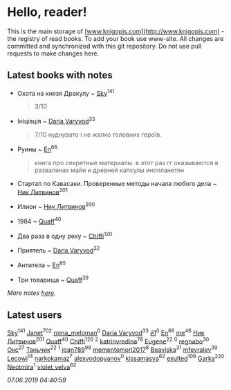 # Hello, reader!
This is the main storage of [www.knigopis.com](http://www.knigopis.com) - the registry of read books.
To add your book use www-site. All changes are committed and synchronized with this git repository.
Do not use pull requests to make changes here.


## Latest books with notes
* Охота на князя Дракулу ~ [Sky](users/118/118049897850017649660-google)<sup>141</sup>
    > 3/10

* Ініціація ~ [Daria Varyvod](users/829/829893410524253-facebook)<sup>33</sup>
    > 7/10 нуднувато і не жалко головних героїв.

* Руины ~ [En](users/333/333646551-vkontakte)<sup>66</sup>
    > книга про секретные материалы. в этот раз гг оказываются в развалинах майи и древней капсулы инопланетян

* Стартап по Кавасаки. Проверенные методы начала любого дела ~ [Ник Литвинов](users/241/241974816-vkontakte)<sup>201</sup>

* Илион ~ [Ник Литвинов](users/241/241974816-vkontakte)<sup>200</sup>

* 1984 ~ [Quaff](users/122/12267158-vkontakte)<sup>40</sup>

* Два раза в одну реку ~ [Chiffi](users/105/105831994080785626680-google)<sup>120</sup>

* Приятель ~ [Daria Varyvod](users/829/829893410524253-facebook)<sup>32</sup>

* Антитела ~ [En](users/333/333646551-vkontakte)<sup>65</sup>

* Три товарища ~ [Quaff](users/122/12267158-vkontakte)<sup>39</sup>


_More notes [here](latest_books_with_notes.md)._


## Latest users
[Sky](users/118/118049897850017649660-google)<sup>141</sup> 
[Janet](users/108/108113656204404967440-google)<sup>702</sup> 
[roma_meloman](users/207/207896276-vkontakte)<sup>0</sup> 
[Daria Varyvod](users/829/829893410524253-facebook)<sup>33</sup> 
[й1](users/202/202234967408363-facebook)<sup>0</sup> 
[En](users/333/333646551-vkontakte)<sup>66</sup> 
[me](users/381/381417697-yandex)<sup>46</sup> 
[Ник Литвинов](users/241/241974816-vkontakte)<sup>201</sup> 
[Quaff](users/122/12267158-vkontakte)<sup>40</sup> 
[Chiffi](users/105/105831994080785626680-google)<sup>120</sup> 
[](users/110/110931306939441771638-google)<sup>2</sup> 
[katrinvredina](users/233/2336755-vkontakte)<sup>78</sup> 
[Eugene](users/695/695244810674916-facebook)<sup>22</sup> 
[](users/118/118178474749808643951-google)<sup>0</sup> 
[regnabo](users/870/870059322-yandex)<sup>30</sup> 
[Окс](users/102/102536471289425216982-google)<sup>27</sup> 
[Таньчик](users/209/2096581563762610-facebook)<sup>22</sup> 
[](users/107/107170915323495140313-google)<sup>1</sup> 
[joan789](users/240/2401650-vkontakte)<sup>99</sup> 
[mementomori2017](users/431/431794049-vkontakte)<sup>8</sup> 
[Beaviska](users/102/10202544960024508-facebook)<sup>31</sup> 
[mfevralev](users/140/140966150-vkontakte)<sup>39</sup> 
[Lecowi](users/521/521873425-vkontakte)<sup>14</sup> 
[narkokamaz](users/372/372550556-vkontakte)<sup>7</sup> 
[alexvodopyanov](users/312/3129491-vkontakte)<sup>0</sup> 
[kissamasya](users/684/68439978-vkontakte)<sup>62</sup> 
[exulted](users/100/100599204551896265722-google)<sup>106</sup> 
[Garka](users/115/115753719718250012620-google)<sup>220</sup> 
[Neotmira](users/187/1872054813045606-facebook)<sup>1</sup> 
[violet_velva](users/116/116961712580551399099-google)<sup>62</sup> 


_07.06.2019 04:40:59_
